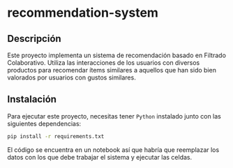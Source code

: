 # recommendation-system

## Descripción

Este proyecto implementa un sistema de recomendación basado en Filtrado Colaborativo. Utiliza las interacciones de los usuarios con diversos productos para recomendar ítems similares a aquellos que han sido bien valorados por usuarios con gustos similares.

## Instalación

Para ejecutar este proyecto, necesitas tener `Python` instalado junto con las siguientes dependencias:

```bash
pip install -r requirements.txt
```

El código se encuentra en un notebook así que habría que reemplazar los datos con los que debe trabajar el sistema y ejecutar las celdas.